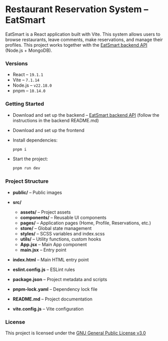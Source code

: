 # Restaurant Reservation System – EatSmart

EatSmart is a React application built with Vite. This system allows users to browse restaurants, leave comments, make reservations, and manage their profiles. This project works together with the [EatSmart backend API](https://github.com/vaivanor/eat-smart-backend) (Node.js + MongoDB).

### Versions

- React – `19.1.1`
- Vite – `7.1.14`
- Node.js – `v22.18.0`
- pnpm – `10.14.0`

### Getting Started

- Download and set up the backend – [EatSmart backend API](https://github.com/vaivanor/eat-smart-backend)
  (follow the instructions in the backend README.md)

- Download and set up the frontend

- Install dependencies:

  ```bash
  pnpm i
  ```

- Start the project:

  ```bash
  pnpm run dev
  ```

### Project Structure

- **public/** – Public images

- **src/**

  - **assets/** – Project assets
  - **components/** – Reusable UI components
  - **pages/** – Application pages (Home, Profile, Reservations, etc.)
  - **store/** – Global state management
  - **styles/** – SCSS variables and index.scss
  - **utils/** – Utility functions, custom hooks
  - **App.jsx** – Main App component
  - **main.jsx** – Entry point

- **index.html** – Main HTML entry point
- **eslint.config.js** – ESLint rules
- **package.json** – Project metadata and scripts
- **pnpm-lock.yaml** – Dependency lock file
- **README.md** – Project documentation
- **vite.config.js** – Vite configuration

### License

This project is licensed under the [GNU General Public License v3.0](https://www.gnu.org/licenses)
